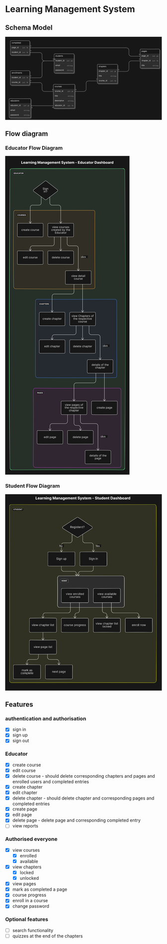 # Learning Management System

## Schema Model

![schema](./attachments/schema.svg)

## Flow diagram

### Educator Flow Diagram

![educator-flow-diagram](./attachments/educator-flow-diagram.svg)

### Student Flow Diagram

![student-flow-diagram](./attachments/student-flow-diagram.svg)

## Features

### authentication and authorisation

- [x] sign in
- [x] sign up
- [x] sign out

### Educator

- [x] create course
- [x] edit course
- [x] delete course - should delete corresponding chapters and pages and enrolled users and completed entries
- [x] create chapter
- [x] edit chapter
- [x] delete chapter - should delete chapter and corresponding pages and completed entries
- [x] create page
- [x] edit page
- [x] delete page - delete page and corresponding completed entry
- [ ] view reports

### Authorised everyone

- [x] view courses
  - [x] enrolled
  - [x] available
- [x] view chapters
  - [x] locked
  - [x] unlocked
- [x] view pages
- [x] mark as completed a page
- [x] course progress
- [x] enroll in a course
- [x] change password

### Optional features

- [ ] search functionality
- [ ] quizzes at the end of the chapters
